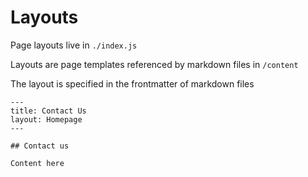 # Layouts

Page layouts live in `./index.js`

Layouts are page templates referenced by markdown files in `/content`

The layout is specified in the frontmatter of markdown files

```
---
title: Contact Us
layout: Homepage
---

## Contact us

Content here

```
